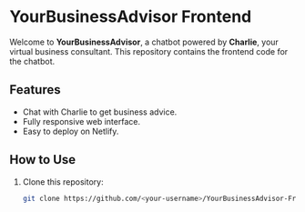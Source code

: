 # YourBusinessAdvisor Frontend

Welcome to **YourBusinessAdvisor**, a chatbot powered by **Charlie**, your virtual business consultant. This repository contains the frontend code for the chatbot.

## Features
- Chat with Charlie to get business advice.
- Fully responsive web interface.
- Easy to deploy on Netlify.

## How to Use
1. Clone this repository:
   ```bash
   git clone https://github.com/<your-username>/YourBusinessAdvisor-Frontend.git
